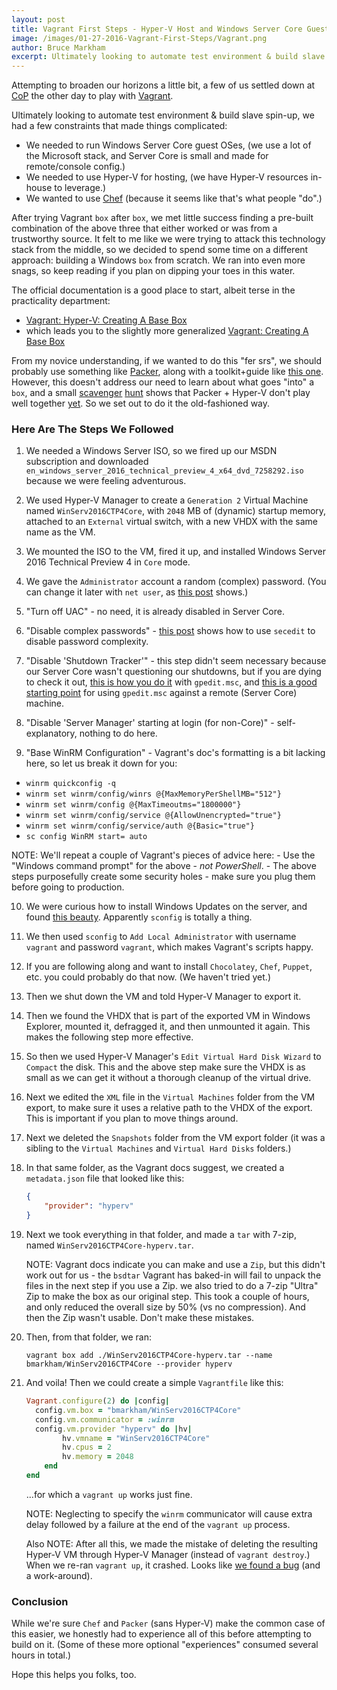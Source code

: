 ```yaml
---
layout: post
title: Vagrant First Steps - Hyper-V Host and Windows Server Core Guest
image: /images/01-27-2016-Vagrant-First-Steps/Vagrant.png
author: Bruce Markham
excerpt: Ultimately looking to automate test environment & build slave spin-up, we had a few constraints that made things complicated. We ran into snags, so keep reading if you plan on dipping your toes in this water.
---
```

Attempting to broaden our horizons a little bit, a few of us settled down at [CoP](https://en.wikipedia.org/wiki/Community_of_practice "Wikipedia: Community of Practice") the other day to play with [Vagrant](https://www.vagrantup.com/).

Ultimately looking to automate test environment & build slave spin-up, we had a few constraints that made things complicated:

  - We needed to run Windows Server Core guest OSes, (we use a lot of the Microsoft stack, and Server Core is small and made for remote/console config.)
  - We needed to use Hyper-V for hosting, (we have Hyper-V resources in-house to leverage.)
  - We wanted to use [Chef](https://www.chef.io/chef/) (because it seems like that's what people "do".)

After trying Vagrant `box` after `box`, we met little success finding a pre-built combination of the above three that either worked or was from a trustworthy source. It felt to me like we were trying to attack this technology stack from the middle, so we decided to spend some time on a different approach: building a Windows `box` from scratch. We ran into even more snags, so keep reading if you plan on dipping your toes in this water.

The official documentation is a good place to start, albeit terse in the practicality department:

  - [Vagrant: Hyper-V: Creating A Base Box](https://docs.vagrantup.com/v2/hyperv/boxes.html)
  - which leads you to the slightly more generalized [Vagrant: Creating A Base Box](https://docs.vagrantup.com/v2/boxes/base.html)

From my novice understanding, if we wanted to do this "fer srs", we should probably use something like [Packer](https://www.packer.io/intro/index.html), along with a toolkit+guide like [this one](https://github.com/joefitzgerald/packer-windows "GitHub: joefitzgerald/packer-windows"). However, this doesn't address our need to learn about what goes "into" a `box`, and a small [scavenger](https://github.com/MSOpenTech/packer-hyperv/issues/18 "defunct Packer + Hyper-V effort") [hunt](https://github.com/pbolduc/packer-hyperv/ "another defunct Packer + Hyper-V effort") shows that Packer + Hyper-V don't play well together [yet](https://github.com/mitchellh/packer/pull/2576 "terrifyingly large pull request to Packer, adding Hyper-V support"). So we set out to do it the old-fashioned way.

### Here Are The Steps We Followed

1. We needed a Windows Server ISO, so we fired up our MSDN subscription and downloaded `en_windows_server_2016_technical_preview_4_x64_dvd_7258292.iso` because we were feeling adventurous.

2. We used Hyper-V Manager to create a `Generation 2` Virtual Machine named `WinServ2016CTP4Core`, with `2048` MB of (dynamic) startup memory, attached to an `External` virtual switch, with a new VHDX with the same name as the VM.

3. We mounted the ISO to the VM, fired it up, and installed Windows Server 2016 Technical Preview 4 in `Core` mode.

4. We gave the `Administrator` account a random (complex) password. (You can change it later with `net user`, as [this post](http://www.thewindowsclub.com/net-user-command-windows) shows.)

5. "Turn off UAC" - no need, it is already disabled in Server Core.

6. "Disable complex passwords" - [this post](http://servercore.net/index.php/2014/01/how-to-disable-password-complexity-on-server-core-installations) shows how to use `secedit` to disable password complexity.

7. "Disable 'Shutdown Tracker'" - this step didn't seem necessary because our Server Core wasn't questioning our shutdowns, but if you are dying to check it out, [this is how you do it](https://blogs.technet.microsoft.com/chenley/2011/03/05/how-to-disable-the-shutdown-tracker-in-windows-server-2008-r2/) with `gpedit.msc`, and [this is a good starting point](http://blogs.msdn.com/b/neilhut/archive/2007/11/06/managing-local-policy-on-a-windows-server-core-installation-set-to-workgroup-config.aspx) for using `gpedit.msc` against a remote (Server Core) machine.

8. "Disable 'Server Manager' starting at login (for non-Core)" - self-explanatory, nothing to do here.

9. "Base WinRM Configuration" - Vagrant's doc's formatting is a bit lacking here, so let us break it down for you:
  - `winrm quickconfig -q`
  - `winrm set winrm/config/winrs @{MaxMemoryPerShellMB="512"}`
  - `winrm set winrm/config @{MaxTimeoutms="1800000"}`
  - `winrm set winrm/config/service @{AllowUnencrypted="true"}`
  - `winrm set winrm/config/service/auth @{Basic="true"}`
  - `sc config WinRM start= auto`
  
  NOTE: We'll repeat a couple of Vagrant's pieces of advice here:
    - Use the "Windows command prompt" for the above - _not_ _PowerShell_.
    - The above steps purposefully create some security holes - make sure you plug them before going to production.

10. We were curious how to install Windows Updates on the server, and found [this beauty](http://blog.zwiegnet.com/windows-server/install-windows-updates-on-server-2012-core/). Apparently `sconfig` is totally a thing.

11. We then used `sconfig` to `Add Local Administrator` with username `vagrant` and password `vagrant`, which makes Vagrant's scripts happy.

12. If you are following along and want to install `Chocolatey`, `Chef`, `Puppet`, etc. you could probably do that now. (We haven't tried yet.)

13. Then we shut down the VM and told Hyper-V Manager to export it.

14. Then we found the VHDX that is part of the exported VM in Windows Explorer, mounted it, defragged it, and then unmounted it again. This makes the following step more effective.

15. So then we used Hyper-V Manager's `Edit Virtual Hard Disk Wizard` to `Compact` the disk. This and the above step make sure the VHDX is as small as we can get it without a thorough cleanup of the virtual drive.

16. Next we edited the `XML` file in the `Virtual Machines` folder from the VM export, to make sure it uses a relative path to the VHDX of the export. This is important if you plan to move things around.

17. Next we deleted the `Snapshots` folder from the VM export folder (it was a sibling to the `Virtual Machines` and `Virtual Hard Disks` folders.)

18. In that same folder, as the Vagrant docs suggest, we created a `metadata.json` file that looked like this:

	```json
 	{
		"provider": "hyperv"
	}
	```

19. Next we took everything in that folder, and made a `tar` with 7-zip, named `WinServ2016CTP4Core-hyperv.tar`.

	NOTE: Vagrant docs indicate you can make and use a `Zip`, but this didn't work out for us - the `bsdtar` Vagrant has baked-in will fail to unpack the files in the next step if you use a Zip. we also tried to do a 7-zip "Ultra" Zip to make the box as our original step. This took a couple of hours, and only reduced the overall size by 50% (vs no compression). And then the Zip wasn't usable. Don't make these mistakes.
	
20. Then, from that folder, we ran:

	`vagrant box add ./WinServ2016CTP4Core-hyperv.tar --name bmarkham/WinServ2016CTP4Core --provider hyperv`

21. And voila! Then we could create a simple `Vagrantfile` like this:

	```ruby
	Vagrant.configure(2) do |config|
	  config.vm.box = "bmarkham/WinServ2016CTP4Core"
	  config.vm.communicator = :winrm
	  config.vm.provider "hyperv" do |hv|
	    	hv.vmname = "WinServ2016CTP4Core"
	    	hv.cpus = 2
	    	hv.memory = 2048
		end
	end
	```

    ...for which a `vagrant up` works just fine.
	
    NOTE: Neglecting to specify the `winrm` communicator will cause extra delay followed by a failure at the end of the `vagrant up` process.
	
    Also NOTE: After all this, we made the mistake of deleting the resulting Hyper-V VM through Hyper-V Manager (instead of `vagrant destroy`.) When we re-ran `vagrant up`, it crashed. Looks like [we found a bug](https://github.com/mitchellh/vagrant/issues/6882) (and a work-around).

### Conclusion

While we're sure `Chef` and `Packer` (sans Hyper-V) make the common case of this easier, we honestly had to experience all of this before attempting to build on it. (Some of these more optional "experiences" consumed several hours in total.)

Hope this helps you folks, too.
